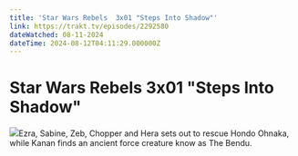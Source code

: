 ```yaml
---
title: 'Star Wars Rebels  3x01 "Steps Into Shadow"' 
link: https://trakt.tv/episodes/2292580
dateWatched: 08-11-2024
dateTime: 2024-08-12T04:11:29.000000Z
---
```

# Star Wars Rebels  3x01 "Steps Into Shadow"

![](https://walter-r2.trakt.tv/images/episodes/002/292/580/screenshots/thumb/531abc5cc3.jpg)Ezra, Sabine, Zeb, Chopper and Hera sets out to rescue Hondo Ohnaka, while Kanan finds an ancient force creature know as The Bendu.